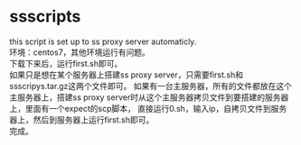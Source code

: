 # ssscripts
this script is set up to ss proxy server automaticly.                                                          
环境：centos7，其他环境运行有问题。     
下载下来后，运行first.sh即可。     
如果只是想在某个服务器上搭建ss proxy server，只需要first.sh和ssscripys.tar.gz这两个文件即可。
如果有一台主服务器，所有的文件都放在这个主服务器上，搭建ss proxy server时从这个主服务器拷贝文件到要搭建的服务器上，里面有一个expect的scp脚本， 直接运行0.sh，输入ip，自拷贝文件到服务器上，然后到服务器上运行first.sh即可。                                                       
完成。       
